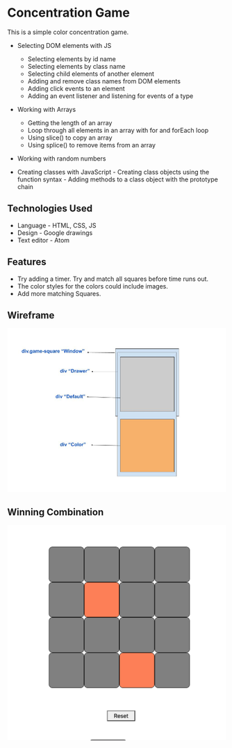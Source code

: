 # Concentration Game

This is a simple color concentration game.

 * Selecting DOM elements with JS
    - Selecting elements by id name
    - Selecting elements by class name
    - Selecting child elements of another element
    - Adding and remove class names from DOM elements
    - Adding click events to an element
    - Adding an event listener and listening for events of a type

 * Working with Arrays
    - Getting the length of an array
    - Loop through all elements in an array with for and forEach loop
    - Using slice() to copy an array
    - Using splice() to remove items from an array

 * Working with random numbers
 * Creating classes with JavaScript
	    - Creating class objects using the function syntax
	    - Adding methods to a class object with the prototype chain

## Technologies Used
   * Language - HTML, CSS, JS
   * Design - Google drawings
   * Text editor - Atom

## Features
   * Try adding a timer. Try and match all squares before time runs out.
   * The color styles for the colors could include images.
   * Add more matching Squares.

## Wireframe
   ![concentration game](/image/Game-Square.jpg)

## Winning Combination
  ![concentration game](/image/concentration_game_wireframe.png)
